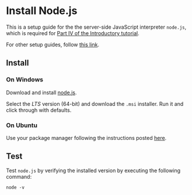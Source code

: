 # Install Node.js

This is a setup guide for the the server-side JavaScript interpreter `node.js`, which is required for [Part IV of the Introductory tutorial](../introduction/PART_III.md).

For other setup guides, follow [this link](README.md).

## Install

### On Windows

Download and install [node.js](https://nodejs.org/en/download/).

Select the *LTS* version (64-bit) and download the `.msi` installer.  Run it and click through with defaults.

### On Ubuntu

Use your package manager following the instructions posted [here](https://nodejs.org/en/download/package-manager/#debian-and-ubuntu-based-linux-distributions).

## Test

Test `node.js` by verifying the installed version by executing the following command:

```bsh
node -v
```
